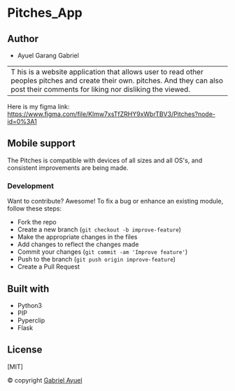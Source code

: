 # Pitches_App

## Author
* Ayuel Garang Gabriel

<table>
<tr>
<td>T
his is a website application that allows user to read other peoples pitches and create their own. pitches. And they can also post their comments for liking nor disliking the viewed.
</td>
</tr>
</table>

Here is my figma link: https://www.figma.com/file/Klmw7xsTfZRHY9xWbrTBV3/Pitches?node-id=0%3A1

## Mobile support
The Pitches is compatible with devices of all sizes and all OS's, and consistent improvements are being made.

### Development

Want to contribute? Awesome!
To fix a bug or enhance an existing module, follow these steps:
- Fork the repo
- Create a new branch (`git checkout -b improve-feature`)
- Make the appropriate changes in the files
- Add changes to reflect the changes made
- Commit your changes (`git commit -am 'Improve feature'`)
- Push to the branch (`git push origin improve-feature`)
- Create a Pull Request

## Built with
* Python3
* PIP
* Pyperclip
* Flask


## License 
[MIT]

 © copyright [Gabriel Ayuel](https://github.com/ayuelgarang105)


